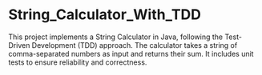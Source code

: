 # String_Calculator_With_TDD
This project implements a String Calculator in Java, following the Test-Driven Development (TDD) approach. The calculator takes a string of comma-separated numbers as input and returns their sum. It includes unit tests to ensure reliability and correctness.
